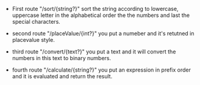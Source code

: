
- First route "/sort/{string?}" sort the string according to lowercase, uppercase letter in the alphabetical order the the numbers and last the special characters.

- second route "/placeValue/{int?}" you put a numeber and it's retutned in placevalue style.

- third route "/convert/{text?}" you put a text and it will convert the numbers in this text to binary numbers.

- fourth route "/calculate/{string?}" you put an expression in prefix order and it is evaluated and return the result.
